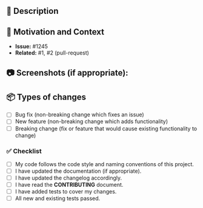 <!--- Provide a general summary of your changes in the Title above -->
<!-- Thanks for taking the time to write this Pull Request ❤️ -->

## 🚀 Description

<!--- Describe your changes in detail -->

## 📄 Motivation and Context

<!--- Why is this change required? What problem does it solve? -->
<!--- If it fixes an open issue, please link to the issue here. -->
<!--- If it is related to an open pull request, please link to the pull request here. -->

- **Issue:** #1245
- **Related:** #1, #2 (pull-request)

## 📷 Screenshots (if appropriate):

## 📦 Types of changes

- [ ] Bug fix (non-breaking change which fixes an issue)
- [ ] New feature (non-breaking change which adds functionality)
- [ ] Breaking change (fix or feature that would cause existing functionality to change)

### ✅ Checklist

- [ ] My code follows the code style and naming conventions of this project.
- [ ] I have updated the documentation (if appropriate).
- [ ] I have updated the changelog accordingly.
- [ ] I have read the **CONTRIBUTING** document.
- [ ] I have added tests to cover my changes.
- [ ] All new and existing tests passed.
